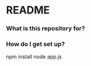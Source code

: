 # README #

### What is this repository for? ###


### How do I get set up? ###

npm install
node app.js
